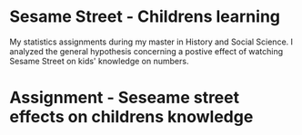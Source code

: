 # Sesame Street - Childrens learning
My statistics assignments during my master in History and Social Science. I analyzed the general hypothesis concerning a postive effect of watching Sesame Street on kids' knowledge on numbers. 

# Assignment - Seseame street effects on childrens knowledge
